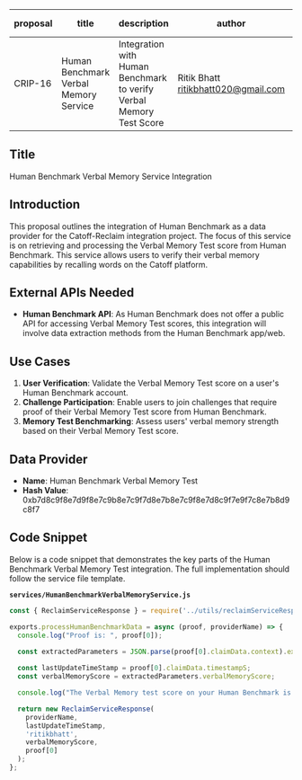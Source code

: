 | proposal | title                          | description                                                        | author                    | discussions-to | status | type        | category | created    | requires |
|----------|--------------------------------|--------------------------------------------------------------------|---------------------------|----------------|--------|-------------|----------|------------|----------|
| CRIP-16  | Human Benchmark Verbal Memory Service | Integration with Human Benchmark to verify Verbal Memory Test Score | Ritik Bhatt <ritikbhatt020@gmail.com> |                | Draft  | Integration | CRIP     | 2024-08-10 |          |

## Title

Human Benchmark Verbal Memory Service Integration

## Introduction

This proposal outlines the integration of Human Benchmark as a data provider for the Catoff-Reclaim integration project. The focus of this service is on retrieving and processing the Verbal Memory Test score from Human Benchmark. This service allows users to verify their verbal memory capabilities by recalling words on the Catoff platform.

## External APIs Needed

- **Human Benchmark API**: As Human Benchmark does not offer a public API for accessing Verbal Memory Test scores, this integration will involve data extraction methods from the Human Benchmark app/web.

## Use Cases

1. **User Verification**: Validate the Verbal Memory Test score on a user's Human Benchmark account.
2. **Challenge Participation**: Enable users to join challenges that require proof of their Verbal Memory Test score from Human Benchmark.
3. **Memory Test Benchmarking**: Assess users' verbal memory strength based on their Verbal Memory Test score.

## Data Provider

- **Name**: Human Benchmark Verbal Memory Test
- **Hash Value**: 0xb7d8c9f8e7d9f8e7c9b8e7c9f7d8e7b8e7c9f8e7d8c9f7e9f7c8e7b8d9c8f7

## Code Snippet

Below is a code snippet that demonstrates the key parts of the Human Benchmark Verbal Memory Test integration. The full implementation should follow the service file template.

**`services/HumanBenchmarkVerbalMemoryService.js`**

```javascript
const { ReclaimServiceResponse } = require('../utils/reclaimServiceResponse');

exports.processHumanBenchmarkData = async (proof, providerName) => {
  console.log("Proof is: ", proof[0]);

  const extractedParameters = JSON.parse(proof[0].claimData.context).extractedParameters;
  
  const lastUpdateTimeStamp = proof[0].claimData.timestampS;
  const verbalMemoryScore = extractedParameters.verbalMemoryScore;

  console.log("The Verbal Memory test score on your Human Benchmark is:", verbalMemoryScore);

  return new ReclaimServiceResponse(
    providerName,
    lastUpdateTimeStamp,
    'ritikbhatt',
    verbalMemoryScore,
    proof[0]
  );
};
